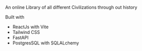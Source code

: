 An online Library of all different Civilizations through out history

Built with 

- ReactJs with Vite
- Tailwind CSS 
- FastAPI 
- PostgresSQL with SQLALchemy 
